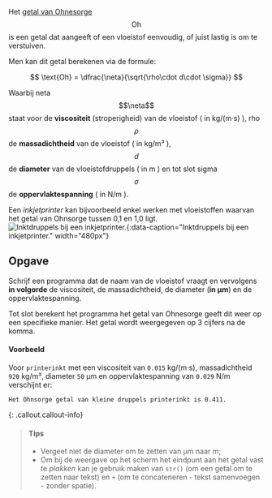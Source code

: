 Het <a href="https://nl.wikipedia.org/wiki/Getal_van_Ohnesorge" target="_blank">getal van Ohnesorge</a> $$\text{Oh}$$ is een getal dat aangeeft of een vloeistof eenvoudig, of juist lastig is om te verstuiven.

Men kan dit getal berekenen via de formule:

$$
\text{Oh} = \dfrac{\neta}{\sqrt{\rho\cdot d\cdot \sigma}}
$$

Waarbij neta $$\neta$$ staat voor de **viscositeit** (stroperigheid) van de vloeistof ( in kg/(m·s) ), rho $$\rho$$ de **massadichtheid** van de vloeistof ( in kg/m³ ), $$d$$ de **diameter** van de vloeistofdruppels ( in m ) en tot slot sigma $$\sigma$$ de **oppervlaktespanning** ( in N/m ).

Een *inkjetprinter* kan bijvoorbeeld enkel werken met vloeistoffen waarvan het getal van Ohnsorge tussen 0,1 en 1,0 ligt.   
![Inktdruppels bij een inkjetprinter.](media/inkjet.gif "Inktdruppels bij een inkjetprinter."){:data-caption="Inktdruppels bij een inkjetprinter." width="480px"}


## Opgave
Schrijf een programma dat de naam van de vloeistof vraagt en vervolgens **in volgorde** de viscositeit, de massadichtheid, de diameter (**in μm**) en de oppervlaktespanning. 

Tot slot berekent het programma het getal van Ohnesorge geeft dit weer op een specifieke manier. Het getal wordt weergegeven op 3 cijfers na de komma.

#### Voorbeeld
Voor `printerinkt` met een viscositeit van `0.015` kg/(m·s), massadichtheid `920` kg/m³, diameter `50` μm en oppervlaktespanning van `0.029` N/m verschijnt er:
```
Het Ohnsorge getal van kleine druppels printerinkt is 0.411.
```

{: .callout.callout-info}
> #### Tips
> - Vergeet niet de diameter om te zetten van μm naar m;
> - Om bij de weergave op het scherm het eindpunt aan het getal vast te *plakken* kan je gebruik maken van `str()` (om een getal om te zetten naar tekst) en `+` (om te concateneren - tekst samenvoegen - zonder spatie).